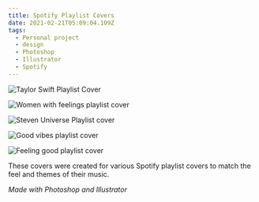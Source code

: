 ```yaml
---
title: Spotify Playlist Covers
date: 2021-02-21T05:09:04.109Z
tags:
  - Personal project
  - design
  - Photoshop
  - Illustrator
  - Spotify
---
```

![Taylor Swift Playlist Cover](/assets/it-s-golden-photo.png "Taylor Swift Playlist Cover")

![Women with feelings playlist cover](/assets/women-with-feelings.png "Women with feelings playlist cover")

![Steven Universe Playlist cover](/assets/steven-universe-playlist-02.png "Steven Universe playlist cover")

![Good vibes playlist cover](/assets/good-vibes-final-03.png "Good vibes playlist cover")

![Feeling good playlist cover](/assets/feeling-good-01.png "Feeling good playlist cover")

These covers were created for various Spotify playlist covers to match the feel and themes of their music.

*Made with Photoshop and Illustrator*